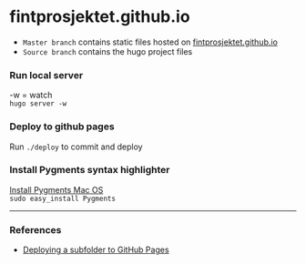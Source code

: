 # fintprosjektet.github.io

* `Master branch` contains static files hosted on [fintprosjektet.github.io](https://fintprosjektet.github.io/)
* `Source branch` contains the hugo project files 

### Run local server
-w = watch  
`hugo server -w`

### Deploy to github pages  
Run `./deploy` to commit and deploy

### Install Pygments syntax highlighter

[Install Pygments Mac OS](http://www.andrewhavens.com/posts/13/how-to-install-pygments-syntax-highlighter-using-homebrew/)  
`sudo easy_install Pygments`

---

### References
* [Deploying a subfolder to GitHub Pages](https://gist.github.com/cobyism/4730490)